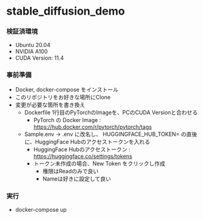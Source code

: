 # stable_diffusion_demo

### 検証済環境
* Ubuntu 20.04
* NVIDIA A100
* CUDA Version: 11.4

### 事前準備
* Docker, docker-compose をインストール
* このリポジトリをお好きな場所にClone
* 変更が必要な箇所を書き換え
  * Dockerfile 1行目のPyTorchのImageを、PCのCUDA Versionと合わせる
    * PyTorch の Docker Image : https://hub.docker.com/r/pytorch/pytorch/tags
  * Sample.env -> .env に改名し、 HUGGINGFACE_HUB_TOKEN= の直後に、HuggingFace Hubのアクセストークンを入れる
    * HuggingFace Hubのアクセストークン : https://huggingface.co/settings/tokens
    * トークン未作成の場合、New Token をクリックし作成
      * 権限はReadのみで良い
      * Nameは好きに設定して良い

### 実行
* docker-compose up

